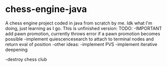 # chess-engine-java
A chess engine project coded in java from scratch by me. Idk what I'm doing, just learning as I go. This is unfinished version:
TODO:
-IMPORTANT add pawn promotion, currently throws error if a pawn promotion becomes possible
-implement quiescencesearch to attach to terminal nodes and return eval of position
-other ideas:
  -implement PVS
  -implement iterative deepening

























 -destroy chess club
